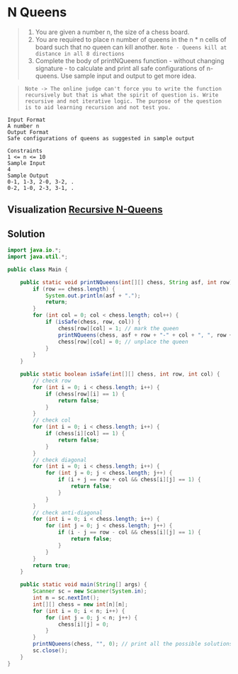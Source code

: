 # N Queens

> 1. You are given a number n, the size of a chess board.
> 2. You are required to place n number of queens in the n \* n cells of board such that no queen can kill another.
>    `Note - Queens kill at distance in all 8 directions`
> 3. Complete the body of printNQueens function - without changing signature - to calculate and print all safe configurations of n-queens. Use sample input and output to get more idea.

> `Note -> The online judge can't force you to write the function recursively but that is what the spirit of question is. Write recursive and not iterative logic. The purpose of the question is to aid learning recursion and not test you.`

```
Input Format
A number n
Output Format
Safe configurations of queens as suggested in sample output

Constraints
1 <= n <= 10
Sample Input
4
Sample Output
0-1, 1-3, 2-0, 3-2, .
0-2, 1-0, 2-3, 3-1, .
```

## Visualization [Recursive N-Queens](http://www.algoanim.ide.sk/index.php?page=showanim&id=61)

## Solution

```java
import java.io.*;
import java.util.*;

public class Main {

    public static void printNQueens(int[][] chess, String asf, int row) {
        if (row == chess.length) {
            System.out.println(asf + ".");
            return;
        }
        for (int col = 0; col < chess.length; col++) {
            if (isSafe(chess, row, col)) {
                chess[row][col] = 1; // mark the queen
                printNQueens(chess, asf + row + "-" + col + ", ", row + 1);
                chess[row][col] = 0; // unplace the queen
            }
        }
    }

    public static boolean isSafe(int[][] chess, int row, int col) {
        // check row
        for (int i = 0; i < chess.length; i++) {
            if (chess[row][i] == 1) {
                return false;
            }
        }
        // check col
        for (int i = 0; i < chess.length; i++) {
            if (chess[i][col] == 1) {
                return false;
            }
        }
        // check diagonal
        for (int i = 0; i < chess.length; i++) {
            for (int j = 0; j < chess.length; j++) {
                if (i + j == row + col && chess[i][j] == 1) {
                    return false;
                }
            }
        }
        // check anti-diagonal
        for (int i = 0; i < chess.length; i++) {
            for (int j = 0; j < chess.length; j++) {
                if (i - j == row - col && chess[i][j] == 1) {
                    return false;
                }
            }
        }
        return true;
    }

    public static void main(String[] args) {
        Scanner sc = new Scanner(System.in);
        int n = sc.nextInt();
        int[][] chess = new int[n][n];
        for (int i = 0; i < n; i++) {
            for (int j = 0; j < n; j++) {
                chess[i][j] = 0;
            }
        }
        printNQueens(chess, "", 0); // print all the possible solutions
        sc.close();
    }
}
```
